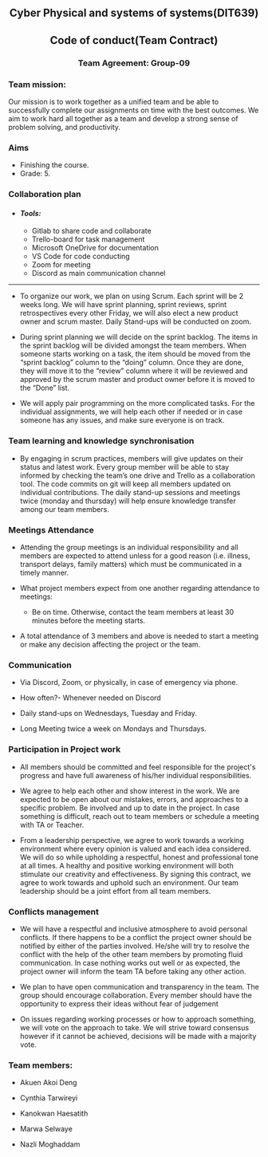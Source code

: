 

<div align="center">

## Cyber Physical and systems of systems(DIT639)
## Code of conduct(Team Contract) 
### Team Agreement: Group-09 
</div>

 
### Team mission: 
Our mission is to work together as a unified team and be able to successfully complete our assignments on time with the best outcomes. We aim to work hard all together as a team and develop a strong sense of problem solving, and productivity. 

### Aims
- Finishing the course. 
- Grade: 5. 

### Collaboration plan
- #### _Tools:_ 
    - Gitlab to share code and collaborate 
    - Trello-board for task management 
    - Microsoft OneDrive for documentation 
    - VS Code for code conducting 
    - Zoom for meeting  
    - Discord as main communication channel
----
- To organize our work, we plan on using Scrum. Each sprint will be 2 weeks long. We will have sprint planning, sprint reviews, sprint retrospectives every other Friday, we will also elect a new product owner and scrum master. Daily Stand-ups will be conducted on zoom. 


- During sprint planning we will decide on the sprint backlog. The items in the sprint backlog will be divided amongst the team members. When someone starts working on a task, the item should be moved from the “sprint backlog” column to the “doing” column. Once they are done, they will move it to the “review” column where it will be reviewed and approved by the scrum master and product owner before it is moved to the “Done” list. 

- We will apply pair programming on the more complicated tasks. For the individual assignments, we will help each other if needed or in case someone has any issues, and make sure everyone is on track.  

 

### Team learning and knowledge synchronisation 

- By engaging in scrum practices, members will give updates on their status and latest work. Every group member will be able to stay informed by checking the team’s one drive and Trello as a collaboration tool. The code commits on git will keep all members updated on individual contributions. The daily stand-up sessions and meetings twice (monday and thursday) will help ensure knowledge transfer among our team members. 

 

### Meetings Attendance 

- Attending the group meetings is an individual responsibility and all members are expected to attend unless for a good reason (i.e. illness, transport delays, family matters) which must be communicated in a timely manner. 

- What project members expect from one another regarding attendance to meetings: 
    - Be on time. Otherwise, contact the team members at least 30 minutes before the meeting starts. 

- A total attendance of 3 members and above is needed to start a meeting or make any decision affecting the project or the team. 

### Communication 

- Via Discord, Zoom, or physically, in case of emergency via phone.  

- How often?- Whenever needed on Discord 

- Daily stand-ups on Wednesdays, Tuesday and Friday. 

- Long Meeting twice a week on Mondays and Thursdays. 

### Participation in Project work 

 
- All members should be committed and feel responsible for the project's progress and have full awareness of his/her individual responsibilities. 

- We agree to help each other and show interest in the work. We are expected to be open about our mistakes, errors, and approaches to a specific problem. Be involved and up to date in the project. In case something is difficult, reach out to team members or schedule a meeting with TA or Teacher.  

- From a leadership perspective, we agree to work towards a working environment where every opinion is valued and each idea considered. We will do so while upholding a respectful, honest and professional tone at all times. A healthy and positive working environment will both stimulate our creativity and effectiveness. By signing this contract, we agree to work towards and uphold such an environment. Our team leadership should be a joint effort from all team members.  

 
### Conflicts management 

- We will have a respectful and inclusive atmosphere to avoid personal conflicts. If there happens to be a conflict the project owner should be notified by either of the parties involved. He/she will try to resolve the conflict with the help of the other team members by promoting fluid communication. In case nothing works out well or as expected, the project owner will inform the team TA before taking any other action. 

- We plan to have open communication and transparency in the team. The group should encourage collaboration. Every member should have the opportunity to express their ideas without fear of judgement 

- On issues regarding working processes or how to approach something, we will vote on the approach to take. We will strive toward consensus however if it cannot be achieved, decisions will be made with a majority vote. 

 

### Team members:  

- Akuen Akoi Deng 

- Cynthia Tarwireyi 

- Kanokwan Haesatith 

- Marwa Selwaye 

- Nazli Moghaddam 

 

 

 

 

 
